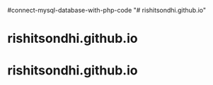 #connect-mysql-database-with-php-code
"# rishitsondhi.github.io" 
# rishitsondhi.github.io
# rishitsondhi.github.io
